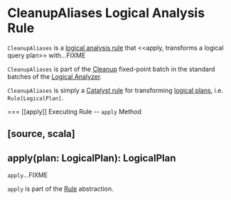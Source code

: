 # CleanupAliases Logical Analysis Rule

`CleanupAliases` is a [logical analysis rule](../Analyzer.md#batches) that <<apply, transforms a logical query plan>> with...FIXME

`CleanupAliases` is part of the [Cleanup](../Analyzer.md#Cleanup) fixed-point batch in the standard batches of the [Logical Analyzer](../Analyzer.md).

`CleanupAliases` is simply a [Catalyst rule](../catalyst/Rule.md) for transforming [logical plans](../logical-operators/LogicalPlan.md), i.e. `Rule[LogicalPlan]`.

=== [[apply]] Executing Rule -- `apply` Method

[source, scala]
----
apply(plan: LogicalPlan): LogicalPlan
----

`apply`...FIXME

`apply` is part of the [Rule](catalyst/Rule.md#apply) abstraction.
